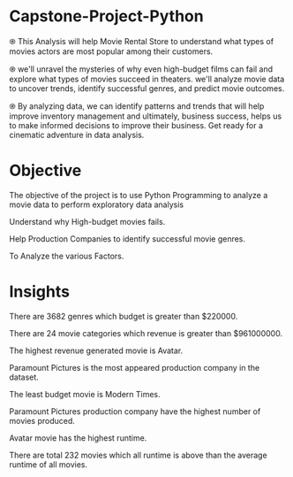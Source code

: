 # Capstone-Project-Python

֎ This Analysis will help Movie Rental Store to understand what types of movies actors are most popular among their customers.

֎ we'll unravel the mysteries of why even high-budget films can fail and explore what types of movies succeed in theaters. we'll analyze movie data to uncover trends, identify successful genres, and predict movie outcomes.

֎ By analyzing data, we can identify patterns and trends that will help improve inventory management and ultimately, business success, helps us to make informed decisions to improve their business. Get ready for a cinematic adventure in data analysis.

# Objective
The objective of the project is to use Python Programming to analyze a movie data to perform exploratory data analysis

Understand why High-budget movies fails.

Help Production Companies to identify successful movie genres.

To Analyze the various Factors.

# Insights
There are 3682 genres which budget is greater than $220000.

There are 24 movie categories which revenue is greater than $961000000.

The highest revenue generated movie is Avatar.

Paramount Pictures is the most appeared production company in the dataset.

The least budget movie is Modern Times.

Paramount Pictures production company have the highest number of movies produced.

Avatar movie has the highest runtime.

There are total 232 movies which all runtime is above than the average runtime of all movies.

